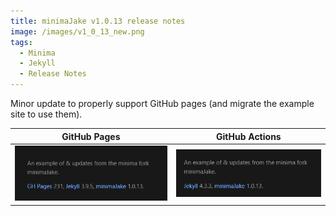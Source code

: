 ```yaml
---
title: minimaJake v1.0.13 release notes
image: /images/v1_0_13_new.png
tags:
  - Minima
  - Jekyll
  - Release Notes
---
```


Minor update to properly support GitHub pages (and migrate the example site to use them).

|         GitHub Pages         |        GitHub Actions        |
| :--------------------------: | :--------------------------: |
| ![](/images/v1_0_13_old.png) | ![](/images/v1_0_13_new.png) |
